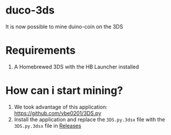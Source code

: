 # duco-3ds
It is now possible to mine duino-coin on the 3DS 
# Requirements
1. A Homebrewed 3DS with the HB Launcher installed

# How can i start mining?
1. We took advantage of this application: https://github.com/vbe0201/3DS.py
2. Install the application and replace the `3DS.py.3dsx` file with the `3DS.py.3dsx` file in <a href="https://github.com/BunkerInnovations/duco-3ds/releases/tag/0.1">Releases</a>
